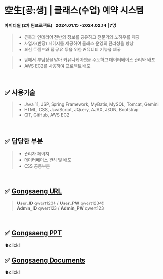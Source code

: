 # 空生[공:생] |  클래스(수업) 예약 시스템
#### 아이티윌 (2차 팀프로젝트) | 2024.01.15 - 2024.02.14 | 7명
> - 건축과 인테리어 전반의 정보를 공유하고 전문가의 노하우를 제공
> - 사업자(반장) 페이지를 제공하여 클래스 운영의 편리성을 향상
> - 최신 트렌드와 팁 공유 등을 위한 커뮤니티 기능을 제공

> - 팀에서 부팀장을 맡아 커뮤니케이션을 주도하고 데이터베이스 관리와 배포
> - AWS EC2를 사용하여 프로젝트 배포

 <br>
 
✅ 사용기술
-------------
> - Java 11, JSP, Spring Framework, MyBatis, MySQL, Tomcat, Gemini
> - HTML, CSS, JavaScript, JQuery, AJAX, JSON, Bootstrap
> - GIT, GitHub, AWS EC2

 <br>

✅ 담당한 부분
-------------
> - 관리자 페이지
> - 데이터베이스 관리 및 배포
> - CSS 공통부분

 <br>

✅ [Gongsaeng URL](http://43.201.111.185:8080/gongsaeng/)
-------------
> **User_ID** qwert1234 /  **User_PW** qwert1234!!   
> **Admin_ID** qwert123 / **Admin_PW** qwert123

<br>

✅ [Gongsaeng PPT](https://drive.google.com/file/d/16O_RyYi6BG2RzMGQa9ilZMhM6g6GlEyM/view?usp=sharing)
-------------
⬆️click!
<br>

✅ [Gongsaeng Documents](https://drive.google.com/drive/folders/1inOu9ZAWT4sXSli3G97p8JeQo2HMgLCo?usp=sharing)
-------------
⬆️click!
